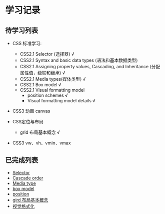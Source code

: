 # 学习记录

## 待学习列表 
- CSS 标准学习: 
  - CSS2.1 Selector (选择器) &radic;
  - CSS2.1 Syntax and basic data types (语法和基本数据类型)
  - CSS2.1 Assigning property values, Cascading, and Inheritance (分配属性值，级联和继承) &radic;
  - CSS2.1 Media types(媒体类型) &radic;
  - CSS2.1 Box model   &radic;
  - CSS2.1 Visual formatting model
    - position schemes  &radic;
    - Visual formatting model details &radic;

- CSS3 动画 canvas
- CSS定位与布局
  - grid 布局基本概念 &radic;
- CSS3 vw、vh、vmin、vmax

## 已完成列表

 - [Selector](Selector.md)
 - [Cascade order](Cascade.md)
 - [Media type](Media.md)
 - [box model](Box.md)
 - [position](Position.md)
 - [gird 布局基本概念](Grid.md)
 - [视觉格式化](VisualFormatting.md)

